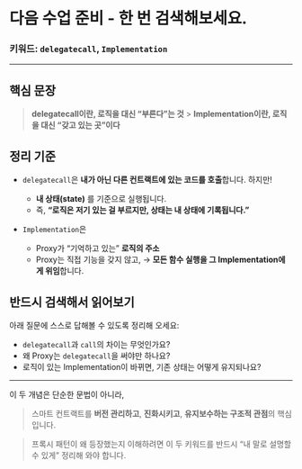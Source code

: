 # 다음 수업 준비 - 한 번 검색해보세요.

### 키워드: `delegatecall`, `Implementation`

---

## 핵심 문장

> **delegatecall이란, 로직을 대신 “부른다”는 것** > **Implementation이란, 로직을 대신 “갖고 있는 곳”이다**

## 정리 기준

- `delegatecall`은 **내가 아닌 다른 컨트랙트에 있는 코드를 호출**합니다.
  하지만!

  - **내 상태(state)** 를 기준으로 실행됩니다.
  - 즉, **“로직은 저기 있는 걸 부르지만, 상태는 내 상태에 기록됩니다.”**

- `Implementation`은

  - Proxy가 “기억하고 있는” **로직의 주소**
  - Proxy는 직접 기능을 갖지 않고,
    → **모든 함수 실행을 그 Implementation에게 위임**합니다.

## 반드시 검색해서 읽어보기

아래 질문에 스스로 답해볼 수 있도록 정리해 오세요:

- `delegatecall`과 `call`의 차이는 무엇인가요?
- 왜 Proxy는 `delegatecall`을 써야만 하나요?
- 로직이 있는 Implementation이 바뀌면, 기존 상태는 어떻게 유지되나요?

---

이 두 개념은 단순한 문법이 아니라,

> 스마트 컨트랙트를 **버전 관리하고**, **진화시키고**, **유지보수하는 구조적 관점**의 핵심입니다.

> 프록시 패턴이 왜 등장했는지 이해하려면
> 이 두 키워드를 반드시 “내 말로 설명할 수 있게” 정리해 와야 합니다.
